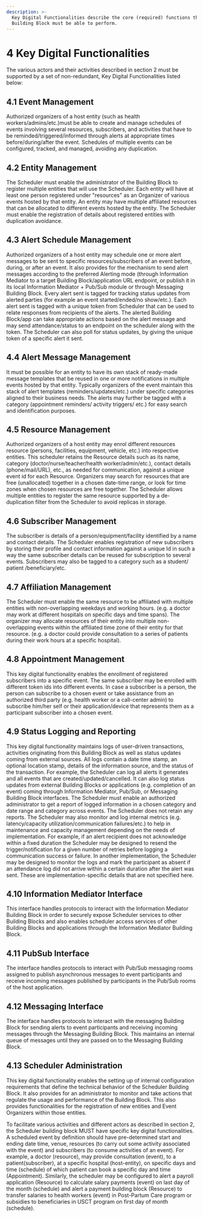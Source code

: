 ```yaml
---
description: >-
  Key Digital Functionalities describe the core (required) functions that this
  Building Block must be able to perform.
---
```


# 4 Key Digital Functionalities

The various actors and their activities described in section 2 must be supported by a set of non-redundant, Key Digital Functionalities listed below:

## **4.1 Event Management**

Authorized organizers of a host entity (such as health workers/admins/etc.)must be able to create and manage schedules of events involving several resources, subscribers, and activities that have to be reminded/triggered/informed through alerts at appropriate times before/during/after the event. Schedules of multiple events can be configured, tracked, and managed, avoiding any duplication.

## **4.2 Entity Management**

The Scheduler must enable the administrator of the Building Block to register multiple entities that will use the Scheduler. Each entity will have at least one person registered under "resources" as an Organizer of various events hosted by that entity. An entity may have multiple affiliated resources that can be allocated to different events hosted by the entity. The Scheduler must enable the registration of details about registered entities with duplication avoidance.

## **4.3 Alert Schedule Management**

Authorized organizers of a host entity may schedule one or more alert messages to be sent to specific resources/subscribers of an event before, during, or after an event. It also provides for the mechanism to send alert messages according to the preferred Alerting mode (through Information Mediator to a target Building Block/application URL endpoint, or publish it in its local Information Mediator + Pub/Sub module or through Messaging Building Block. Every alert sent is tagged for tracking status updates from alerted parties (for example an event started/ended/no show/etc.). Each alert sent is tagged with a unique token from Scheduler that can be used to relate responses from recipients of the alerts. The alerted Building Block/app can take appropriate actions based on the alert message and may send attendance/status to an endpoint on the scheduler along with the token. The Scheduler can also poll for status updates, by giving the unique token of a specific alert it sent.

## **4.4 Alert Message Management**&#x20;

It must be possible for an entity to have its own stack of ready-made message templates that be reused in one or more notifications in multiple events hosted by that entity. Typically organizers of the event maintain this stack of alert templates (reminders/updates/etc.) under specific categories aligned to their business needs. The alerts may further be tagged with a category (appointment reminders/ activity triggers/ etc.) for easy search and identification purposes.

## **4.5 Resource Management**

Authorized organizers of a host entity may enrol different resources resource (persons, facilities, equipment, vehicle, etc.) into respective entities. This scheduler retains the Resource details such as its name, category (doctor/nurse/teacher/health worker/admin/etc.), contact details (phone/mail/URL), etc., as needed for communication, against a unique event id for each Resource. Organizers may search for resources that are free (unallocated) together in a chosen date-time range, or look for time zones when chosen resources are free together. The Scheduler allows multiple entities to register the same resource supported by a de-duplication filter from the Scheduler to avoid replicas in storage.

## **4.6 Subscriber Management**&#x20;

The subscriber is details of a person/equipment/facility identified by a name and contact details. The Scheduler enables registration of new subscribers by storing their profile and contact information against a unique Id in such a way the same subscriber details can be reused for subscription to several events. Subscribers may also be tagged to a category such as a student/ patient /beneficiary/etc.

## **4.7 Affiliation Management**&#x20;

The Scheduler must enable the same resource to be affiliated with multiple entities with non-overlapping weekdays and working hours. (e.g. a doctor may work at different hospitals on specific days and time spans). The organizer may allocate resources of their entity into multiple non-overlapping events within the affiliated time zone of their entity for that resource. (e.g. a doctor could provide consultation to a series of patients during their work hours at a specific hospital).

## **4.8 Appointment Management**&#x20;

This key digital functionality enables the enrollment of registered subscribers into a specific event. The same subscriber may be enrolled with different token ids into different events. In case a subscriber is a person, the person can subscribe to a chosen event or take assistance from an authorized third party (e.g. health worker or a call-center admin) to subscribe him/her self or their application/device that represents them as a participant subscriber into a chosen event.

## &#x20;**4.9 Status Logging and Reporting**&#x20;

This key digital functionality maintains logs of user-driven transactions, activities originating from this Building Block as well as status updates coming from external sources. All logs contain a date time stamp, an optional location stamp, details of the information source, and the status of the transaction. For example, the Scheduler can log all alerts it generates and all events that are created/updated/cancelled. It can also log status updates from external Building Blocks or applications (e.g. completion of an event) coming through Information Mediator, Pub/Sub, or Messaging Building Block interfaces. The Scheduler must enable an authorized administrator to get a report of logged information in a chosen category and date range and category across events. The Scheduler does not retain any reports. The Scheduler may also monitor and log internal metrics (e.g. latency/capacity utilization/communication failures/etc.) to help in maintenance and capacity management depending on the needs of implementation. For example, if an alert recipient does not acknowledge within a fixed duration the Scheduler may be designed to resend the trigger/notification for a given number of retries before logging a communication success or failure. In another implementation, the Scheduler may be designed to monitor the logs and mark the participant as absent if an attendance log did not arrive within a certain duration after the alert was sent. These are implementation-specific details that are not specified here.

## **4.10 Information Mediator Interface**&#x20;

This interface handles protocols to interact with the Information Mediator Building Block in order to securely expose Scheduler services to other Building Blocks and also enables scheduler access services of other Building Blocks and applications through the Information Mediator Building Block.

## **4.11 PubSub Interface**&#x20;

The interface handles protocols to interact with Pub/Sub messaging rooms assigned to publish asynchronous messages to event participants and receive incoming messages published by participants in the Pub/Sub rooms of the host application.

## **4.12 Messaging Interface**&#x20;

The interface handles protocols to interact with the messaging Building Block for sending alerts to event participants and receiving incoming messages through the Messaging Building Block. This maintains an internal queue of messages until they are passed on to the Messaging Building Block.

## **4.13 Scheduler Administration**&#x20;

This key digital functionality enables the setting up of internal configuration requirements that define the technical behavior of the Scheduler Building Block. It also provides for an administrator to monitor and take actions that regulate the usage and performance of the Building Block. This also provides functionalities for the registration of new entities and Event Organizers within those entities.

To facilitate various activities and different actors as described in section 2, the Scheduler building block MUST have specific key digital functionalities. A scheduled event by definition should have pre-determined start and ending date time, venue, resources (to carry out some activity associated with the event) and subscribers (to consume activities of an event). For example, a doctor (resource), may provide consultation (event), to a patient(subscriber), at a specific hospital (host-entity), on specific days and time (schedule) of which patient can book a specific day and time (Appointment). Similarly, the scheduler may be configured to alert a payroll application (Resource) to calculate salary payments (event) on last day of the month (schedule) and alert a payment building block (Resource) to transfer salaries to health workers (event) in Post-Partum Care program or subsidies to beneficiaries in USCT program on first day of month (schedule).
